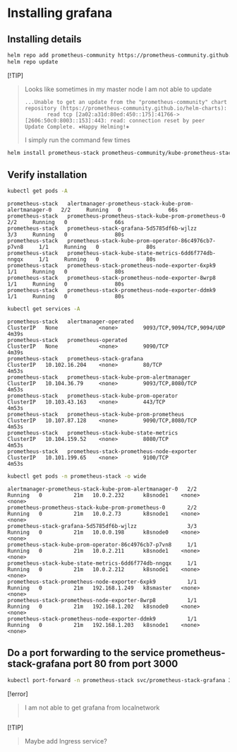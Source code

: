 # Installing grafana
## Installing details
```bash
helm repo add prometheus-community https://prometheus-community.github.io/helm-charts
helm repo update
```

[!TIP]
> Looks like sometimes in my master node I am not able to update 
> ```
> ...Unable to get an update from the "prometheus-community" chart repository (https://prometheus-community.github.io/helm-charts):
>        read tcp [2a02:a31d:80ed:450::175]:41766->[2606:50c0:8003::153]:443: read: connection reset by peer
> Update Complete. ⎈Happy Helming!⎈
> ```
> I simply run the command few times

```bash
helm install prometheus-stack prometheus-community/kube-prometheus-stack --namespace=prometheus-stack --create-namespace
```

## Verify installation
```bash
kubectl get pods -A
```
```
prometheus-stack   alertmanager-prometheus-stack-kube-prom-alertmanager-0   2/2     Running   0               66s
prometheus-stack   prometheus-prometheus-stack-kube-prom-prometheus-0       2/2     Running   0               66s
prometheus-stack   prometheus-stack-grafana-5d5785df6b-wjlzz                3/3     Running   0               80s
prometheus-stack   prometheus-stack-kube-prom-operator-86c4976cb7-p7vn8     1/1     Running   0               80s
prometheus-stack   prometheus-stack-kube-state-metrics-6dd6f774db-nngqx     1/1     Running   0               80s
prometheus-stack   prometheus-stack-prometheus-node-exporter-6xpk9          1/1     Running   0               80s
prometheus-stack   prometheus-stack-prometheus-node-exporter-8wrp8          1/1     Running   0               80s
prometheus-stack   prometheus-stack-prometheus-node-exporter-ddmk9          1/1     Running   0               80s
```


```bash
kubectl get services -A
```
```
prometheus-stack   alertmanager-operated                                ClusterIP   None             <none>        9093/TCP,9094/TCP,9094/UDP     4m39s
prometheus-stack   prometheus-operated                                  ClusterIP   None             <none>        9090/TCP                       4m39s
prometheus-stack   prometheus-stack-grafana                             ClusterIP   10.102.16.204    <none>        80/TCP                         4m53s
prometheus-stack   prometheus-stack-kube-prom-alertmanager              ClusterIP   10.104.36.79     <none>        9093/TCP,8080/TCP              4m53s
prometheus-stack   prometheus-stack-kube-prom-operator                  ClusterIP   10.103.43.163    <none>        443/TCP                        4m53s
prometheus-stack   prometheus-stack-kube-prom-prometheus                ClusterIP   10.107.87.128    <none>        9090/TCP,8080/TCP              4m53s
prometheus-stack   prometheus-stack-kube-state-metrics                  ClusterIP   10.104.159.52    <none>        8080/TCP                       4m53s
prometheus-stack   prometheus-stack-prometheus-node-exporter            ClusterIP   10.101.199.65    <none>        9100/TCP                       4m53s
```

```bash
kubectl get pods -n prometheus-stack -o wide
```
```
alertmanager-prometheus-stack-kube-prom-alertmanager-0   2/2     Running   0          21m   10.0.2.232      k8snode1    <none>           <none>
prometheus-prometheus-stack-kube-prom-prometheus-0       2/2     Running   0          21m   10.0.2.73       k8snode1    <none>           <none>
prometheus-stack-grafana-5d5785df6b-wjlzz                3/3     Running   0          21m   10.0.0.198      k8snode0    <none>           <none>
prometheus-stack-kube-prom-operator-86c4976cb7-p7vn8     1/1     Running   0          21m   10.0.2.211      k8snode1    <none>           <none>
prometheus-stack-kube-state-metrics-6dd6f774db-nngqx     1/1     Running   0          21m   10.0.2.212      k8snode1    <none>           <none>
prometheus-stack-prometheus-node-exporter-6xpk9          1/1     Running   0          21m   192.168.1.249   k8smaster   <none>           <none>
prometheus-stack-prometheus-node-exporter-8wrp8          1/1     Running   0          21m   192.168.1.202   k8snode0    <none>           <none>
prometheus-stack-prometheus-node-exporter-ddmk9          1/1     Running   0          21m   192.168.1.203   k8snode1    <none>           <none>
```


## Do a port forwarding to the service prometheus-stack-grafana port 80 from port 3000
```bash
kubectl port-forward -n prometheus-stack svc/prometheus-stack-grafana 3000:80
```

[!error]
> I am not able to get grafana from localnetwork
> ```curl: (7) Failed to connect to 192.168.1.201 port 3000 after 4 ms: Couldn't connect to server

[!TIP]
> Maybe add Ingress service?
